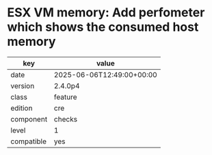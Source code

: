 [//]: # (werk v2)
# ESX VM memory: Add perfometer which shows the consumed host memory

key        | value
---------- | ---
date       | 2025-06-06T12:49:00+00:00
version    | 2.4.0p4
class      | feature
edition    | cre
component  | checks
level      | 1
compatible | yes


